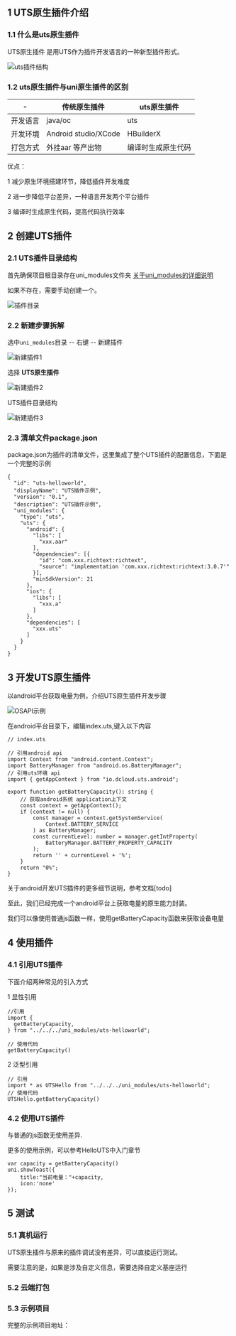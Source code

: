 
## 1 UTS原生插件介绍

### 1.1 什么是uts原生插件

UTS原生插件 是用UTS作为插件开发语言的一种新型插件形式。


![uts插件结构](https://native-res.dcloud.net.cn/images/uts/UTS%E7%BB%93%E6%9E%84%E7%A4%BA%E6%84%8F%E5%9B%BE1.png)

### 1.2 uts原生插件与uni原生插件的区别

|-|传统原生插件|uts原生插件|
|-|-------|--------|
|开发语言|java/oc|uts|
|开发环境|Android studio/XCode|HBuilderX|
|打包方式|外挂aar 等产出物|编译时生成原生代码|

优点：

1  减少原生环境搭建环节，降低插件开发难度

2  进一步降低平台差异，一种语言开发两个平台插件

3  编译时生成原生代码，提高代码执行效率



## 2 创建UTS插件

### 2.1 UTS插件目录结构

首先确保项目根目录存在uni_modules文件夹 [关于uni_modules的详细说明](https://uniapp.dcloud.net.cn/plugin/uni_modules.html#%E4%BB%80%E4%B9%88%E6%98%AF-uni-modules)

如果不存在，需要手动创建一个。

![插件目录](https://native-res.dcloud.net.cn/images/uts/uni_modules.jpg)





### 2.2 新建步骤拆解

选中`uni_modules`目录 -- 右键 -- 新建插件

![新建插件1](https://native-res.dcloud.net.cn/images/uts/new_uts_plugin.jpg)

选择 **UTS原生插件**

![新建插件2](https://native-res.dcloud.net.cn/images/uts/new_uts_plugin2.jpg)

UTS插件目录结构

![新建插件3](https://native-res.dcloud.net.cn/images/uts/new_uts_plugin3.jpg)


### 2.3 清单文件package.json

package.json为插件的清单文件，这里集成了整个UTS插件的配置信息，下面是一个完整的示例
```
{
  "id": "uts-helloworld",
  "displayName": "UTS插件示例",
  "version": "0.1",
  "description": "UTS插件示例",
  "uni_modules": {
    "type": "uts",
    "uts": {
      "android": {
        "libs": [
          "xxx.aar"
        ],
        "dependencies": [{
          "id": "com.xxx.richtext:richtext",
          "source": "implementation 'com.xxx.richtext:richtext:3.0.7'"
        }],
        "minSdkVersion": 21
      },
      "ios": {
        "libs": [
          "xxx.a"
        ]
      },
      "dependencies": [
        "xxx.uts"
      ]
    }
  }
}
```



## 3 开发UTS原生插件

以android平台获取电量为例，介绍UTS原生插件开发步骤



![OSAPI示例](https://native-res.dcloud.net.cn/images/uts/uts_osapi_demo.jpg)

在android平台目录下，编辑index.uts,键入以下内容


```
// index.uts

// 引用android api
import Context from "android.content.Context";
import BatteryManager from "android.os.BatteryManager";
// 引用uts环境 api
import { getAppContext } from "io.dcloud.uts.android";

export function getBatteryCapacity(): string {
	// 获取android系统 application上下文
    const context = getAppContext();
    if (context != null) {
        const manager = context.getSystemService(
            Context.BATTERY_SERVICE
        ) as BatteryManager;
        const currentLevel: number = manager.getIntProperty(
            BatteryManager.BATTERY_PROPERTY_CAPACITY
        );
        return '' + currentLevel + '%';
    }
    return "0%";
}

```


关于android开发UTS插件的更多细节说明，参考文档[todo]



至此，我们已经完成一个android平台上获取电量的原生能力封装。

我们可以像使用普通js函数一样，使用getBatteryCapacity函数来获取设备电量


## 4 使用插件

### 4.1 引用UTS插件

下面介绍两种常见的引入方式


1 显性引用

```
//引用
import {
  getBatteryCapacity,
} from "../../../uni_modules/uts-helloworld";

// 使用代码
getBatteryCapacity()
```
2 泛型引用

```
// 引用
import * as UTSHello from "../../../uni_modules/uts-helloworld";
// 使用代码
UTSHello.getBatteryCapacity()
```


### 4.2 使用UTS插件

与普通的js函数无使用差异.

更多的使用示例，可以参考HelloUTS中入门章节

```
var capacity = getBatteryCapacity()
uni.showToast({
	title:"当前电量："+capacity,
	icon:'none'
});
```

## 5 测试

### 5.1 真机运行

UTS原生插件与原来的插件调试没有差异，可以直接运行测试。

需要注意的是，如果是涉及自定义信息，需要选择自定义基座运行

### 5.2 云端打包



### 5.3 示例项目

完整的示例项目地址：


